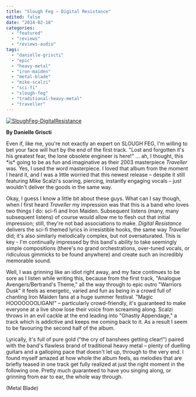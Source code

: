 ```yaml
---
title: "Slough Feg – Digital Resistance"
edited: false
date: "2014-02-18"
categories:
  - "featured"
  - "reviews"
  - "reviews-audio"
tags:
  - "danielle-griscti"
  - "epic"
  - "heavy-metal"
  - "iron-maiden"
  - "metal-blade"
  - "mike-scalzi"
  - "sci-fi"
  - "slough-feg"
  - "traditional-heavy-metal"
  - "traveller"
---
```


[![SloughFeg-DigitalResistance](http://www.hellbound.ca/wp-content/uploads/2014/02/SloughFeg-DigitalResistance.jpg)](http://www.hellbound.ca/wp-content/uploads/2014/02/SloughFeg-DigitalResistance.jpg)

**By Danielle Griscti**

Even if, like me, you're not exactly an expert on SLOUGH FEG, I'm willing to bet your face will hurt by the end of the first track. "Lost and forgotten it's his greatest fear, the lone obsolete engineer is here!" ... ah, I thought, this \*is\* going to be as fun and imaginative as their 2003 masterpiece _Traveller_ was. Yes, I used the word masterpiece. I loved that album from the moment I heard it, and I was a little worried that this newest release – despite it still featuring Mike Scalzi's soaring, piercing, instantly engaging vocals – just wouldn't deliver the goods in the same way.

Okay, I guess I know a little bit about these guys. What can I say though, when I first heard _Traveller_ my impression was that this is a band who loves two things I do: sci-fi and Iron Maiden. Subsequent listens (many, many subsequent listens) of course would allow me to flesh out that initial impression; still, they're not bad associations to make. _Digital Resistance_ delivers the sci-fi themed lyrics in irresistible hooks, the same way _Traveller_ did; it's also similarly melodically complex, but not oversaturated. This is key - I'm continually impressed by this band's ability to take seemingly simple compositions (there's no grand orchestrations, over-tuned vocals, or ridiculous gimmicks to be found anywhere) and create such an incredibly memorable sound.

Well, I was grinning like an idiot right away, and my face continues to be sore as I listen while writing this, because from the first track, "Analogue Avengers/Bertrand's Theme," all the way through to epic outro "Warriors Dusk" it feels as energetic, varied and fun as being in a crowd full of chanting Iron Maiden fans at a huge summer festival. "Magic HOOOOOOOLIGAN!" – particularly crowd-friendly, it's guaranteed to make everyone at a live show lose their voice from screaming along. Scalzi throws in an evil cackle at the end leading into "Ghastly Appendage," a track which is addictive and keeps me coming back to it. As a result I seem to be favouring the second half of the album.

Lyrically, it's full of pure gold ("the cry of banshees getting clear!") paired with the band's flawless brand of traditional heavy metal – plenty of duelling guitars and a galloping pace that doesn't let up, through to the very end. I found myself amazed at how whole the album feels, as melodies that are briefly teased in one track get fully realized at just the right moment in the following one. Pretty much guaranteed to have you singing along, or grinning from ear to ear, the whole way through.

(Metal Blade)

